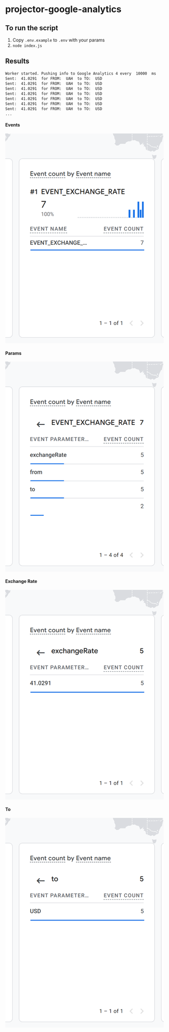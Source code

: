 # projector-google-analytics

## To run the script
1. Copy `.env.example` to `.env` with your params
2. `node index.js`

## Results
```
Worker started. Pushing info to Google Analytics 4 every  10000  ms
Sent:  41.0291  for FROM:  UAH  to TO:  USD
Sent:  41.0291  for FROM:  UAH  to TO:  USD
Sent:  41.0291  for FROM:  UAH  to TO:  USD
Sent:  41.0291  for FROM:  UAH  to TO:  USD
Sent:  41.0291  for FROM:  UAH  to TO:  USD
Sent:  41.0291  for FROM:  UAH  to TO:  USD
Sent:  41.0291  for FROM:  UAH  to TO:  USD
...
```
#### Events
![alt text](results/events.png)
#### Params
![alt text](results/params.png)
#### Exchange Rate
![alt text](results/exchange_rate.png)
#### To
![alt text](results/to.png)
